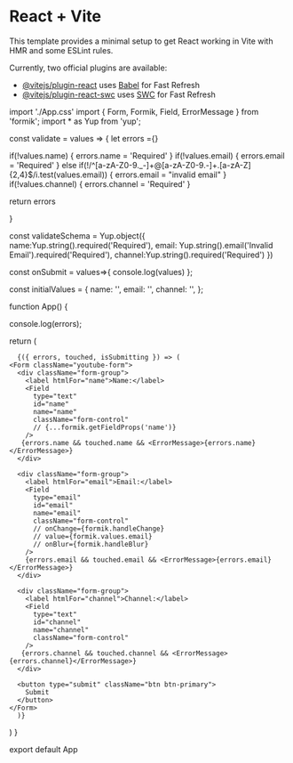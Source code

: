 # React + Vite

This template provides a minimal setup to get React working in Vite with HMR and some ESLint rules.

Currently, two official plugins are available:

- [@vitejs/plugin-react](https://github.com/vitejs/vite-plugin-react/blob/main/packages/plugin-react/README.md) uses [Babel](https://babeljs.io/) for Fast Refresh
- [@vitejs/plugin-react-swc](https://github.com/vitejs/vite-plugin-react-swc) uses [SWC](https://swc.rs/) for Fast Refresh



import './App.css'
import { Form, Formik, Field, ErrorMessage } from 'formik';
import * as Yup from 'yup';


const validate = values =>
{
  let errors ={}

  if(!values.name)
  {
   errors.name = 'Required'
  }
  if(!values.email)
  {
   errors.email = 'Required'
  }
  else if(!/^[a-zA-Z0-9._-]+@[a-zA-Z0-9.-]+\.[a-zA-Z]{2,4}$/i.test(values.email))
  {
   errors.email = "invalid email"
  }
  if(!values.channel)
  {
   errors.channel = 'Required'
  }


  return errors

   }

const validateSchema = Yup.object({
  name:Yup.string().required('Required'),
  email: Yup.string().email('Invalid Email').required('Required'),
  channel:Yup.string().required('Required')
})

   const onSubmit = values=>{ 
    console.log(values)
  };


  const initialValues =  {
    name: '',
    email: '',
    channel: '',
  };

function App() {
  

console.log(errors);

  return (
    <Formik className="youtube-form-container" 
    initialValues={initialValues}
    validate={validateSchema}
    onSubmit={onSubmit}>
      
      {({ errors, touched, isSubmitting }) => (
    <Form className="youtube-form">
      <div className="form-group">
        <label htmlFor="name">Name:</label>
        <Field
          type="text"
          id="name"
          name="name"
          className="form-control"
          // {...formik.getFieldProps('name')}
        />
       {errors.name && touched.name && <ErrorMessage>{errors.name}</ErrorMessage>}
      </div>

      <div className="form-group">
        <label htmlFor="email">Email:</label>
        <Field
          type="email"
          id="email"
          name="email"
          className="form-control"
          // onChange={formik.handleChange}
          // value={formik.values.email}
          // onBlur={formik.handleBlur}
        />
        {errors.email && touched.email && <ErrorMessage>{errors.email}</ErrorMessage>}
      </div>

      <div className="form-group">
        <label htmlFor="channel">Channel:</label>
        <Field
          type="text"
          id="channel"
          name="channel"
          className="form-control"
        />
       {errors.channel && touched.channel && <ErrorMessage>{errors.channel}</ErrorMessage>}
      </div>

      <button type="submit" className="btn btn-primary">
        Submit
      </button>
    </Form>
      )}
  </Formik>
  )
}

export default App


